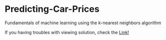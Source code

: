# Predicting-Car-Prices
 Fundamentals of machine learning using the k-nearest neighbors algorithm
 
If you having troubles with viewing solution, check the [Link!](https://nbviewer.jupyter.org/github/Dajnowicz/Predicting-Car-Prices/blob/master/Predicting%20Car%20Prices.ipynb)
